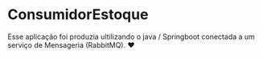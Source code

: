 # ConsumidorEstoque

Esse aplicação foi produzia ultilizando o java / Springboot conectada a um serviço de Mensageria (RabbitMQ). ♥
